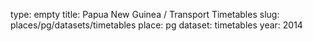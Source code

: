 type: empty
title: Papua New Guinea / Transport Timetables
slug: places/pg/datasets/timetables
place: pg
dataset: timetables
year: 2014
